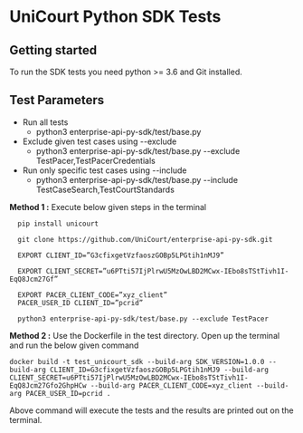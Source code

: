 # UniCourt Python SDK Tests


## Getting started 
To run the SDK tests you need python >= 3.6 and Git installed. 

## Test Parameters
- Run all tests
  - python3 enterprise-api-py-sdk/test/base.py
- Exclude given test cases using --exclude
  - python3 enterprise-api-py-sdk/test/base.py --exclude TestPacer,TestPacerCredentials
- Run only specific test cases using --include
  - python3 enterprise-api-py-sdk/test/base.py --include TestCaseSearch,TestCourtStandards



**Method 1 :**  Execute below given steps in the terminal

```
  pip install unicourt

  git clone https://github.com/UniCourt/enterprise-api-py-sdk.git

  EXPORT CLIENT_ID=”G3cfixgetVzfaoszGOBp5LPGtih1nMJ9”

  EXPORT CLIENT_SECRET=”u6PTti57IjPlrwU5MzOwLBD2MCwx-IEbo8sTStTivh1I-EqQ8Jcm27Gf”

  EXPORT PACER_CLIENT_CODE=”xyz_client”
  PACER_USER_ID CLIENT_ID=”pcrid”

  python3 enterprise-api-py-sdk/test/base.py --exclude TestPacer
```

**Method 2 :** Use the Dockerfile in the test directory. Open up the terminal and run the below given command

```
docker build -t test_unicourt_sdk --build-arg SDK_VERSION=1.0.0 --build-arg CLIENT_ID=G3cfixgetVzfaoszGOBp5LPGtih1nMJ9 --build-arg CLIENT_SECRET=u6PTti57IjPlrwU5MzOwLBD2MCwx-IEbo8sTStTivh1I-EqQ8Jcm27Gfo2GhpHCw --build-arg PACER_CLIENT_CODE=xyz_client --build-arg PACER_USER_ID=pcrid .
```

  Above command will execute the tests and the results are printed out on the terminal.


